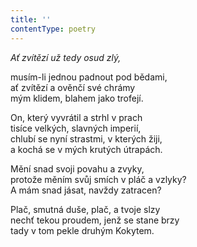 ```yaml
---
title: ''
contentType: poetry
---
```


<section>

_Ať zvítězí už tedy osud zlý,_

musím-li jednou padnout pod bědami,  
ať zvítězí a ověnčí své chrámy  
mým klidem, blahem jako trofejí.

</section>

<section>

On, který vyvrátil a strhl v prach  
tisíce velkých, slavných imperií,  
chlubí se nyní strastmi, v kterých žiji,  
a kochá se v mých krutých útrapách.

</section>

<section>

Mění snad svoji povahu a zvyky,  
protože měním svůj smích v pláč a vzlyky?  
A mám snad jásat, navždy zatracen?

</section>

<section>

Plač, smutná duše, plač, a tvoje slzy  
nechť tekou proudem, jenž se stane brzy  
tady v tom pekle druhým Kokytem.

</section>
